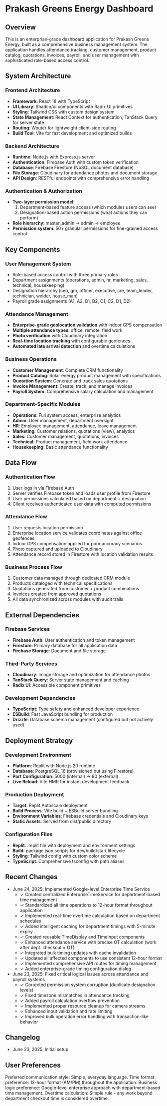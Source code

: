 # Prakash Greens Energy Dashboard

## Overview

This is an enterprise-grade dashboard application for Prakash Greens Energy, built as a comprehensive business management system. The application handles attendance tracking, customer management, product catalog, quotations, invoices, payroll, and user management with sophisticated role-based access control.

## System Architecture

### Frontend Architecture
- **Framework**: React 18 with TypeScript
- **UI Library**: Shadcn/ui components with Radix UI primitives
- **Styling**: Tailwind CSS with custom design system
- **State Management**: React Context for authentication, TanStack Query for server state
- **Routing**: Wouter for lightweight client-side routing
- **Build Tool**: Vite for fast development and optimized builds

### Backend Architecture
- **Runtime**: Node.js with Express.js server
- **Authentication**: Firebase Auth with custom token verification
- **Database**: Firebase Firestore (NoSQL document database)
- **File Storage**: Cloudinary for attendance photos and document storage
- **API Design**: RESTful endpoints with comprehensive error handling

### Authentication & Authorization
- **Two-layer permission model**:
  1. Department-based feature access (which modules users can see)
  2. Designation-based action permissions (what actions they can perform)
- **Role hierarchy**: master_admin → admin → employee
- **Permission system**: 50+ granular permissions for fine-grained access control

## Key Components

### User Management System
- Role-based access control with three primary roles
- Department assignments (operations, admin, hr, marketing, sales, technical, housekeeping)
- Designation hierarchy (ceo, gm, officer, executive, cre, team_leader, technician, welder, house_man)
- Payroll grade assignments (A1, A2, B1, B2, C1, C2, D1, D2)

### Attendance Management
- **Enterprise-grade geolocation validation** with indoor GPS compensation
- **Multiple attendance types**: office, remote, field work
- **Photo verification** with Cloudinary integration
- **Real-time location tracking** with configurable geofences
- **Automated late arrival detection** and overtime calculations

### Business Operations
- **Customer Management**: Complete CRM functionality
- **Product Catalog**: Solar energy product management with specifications
- **Quotation System**: Generate and track sales quotations
- **Invoice Management**: Create, track, and manage invoices
- **Payroll System**: Comprehensive salary calculation and management

### Department-Specific Modules
- **Operations**: Full system access, enterprise analytics
- **Admin**: User management, department oversight
- **HR**: Employee management, attendance, leave management
- **Marketing**: Customer relations, quotations (view), analytics
- **Sales**: Customer management, quotations, invoices
- **Technical**: Product management, field work attendance
- **Housekeeping**: Basic attendance functionality

## Data Flow

### Authentication Flow
1. User logs in via Firebase Auth
2. Server verifies Firebase token and loads user profile from Firestore
3. User permissions calculated based on department + designation
4. Client receives authenticated user data with computed permissions

### Attendance Flow
1. User requests location permission
2. Enterprise location service validates coordinates against office geofences
3. Indoor GPS compensation applied for poor accuracy scenarios
4. Photo captured and uploaded to Cloudinary
5. Attendance record stored in Firestore with location validation results

### Business Process Flow
1. Customer data managed through dedicated CRM module
2. Products cataloged with technical specifications
3. Quotations generated from customer + product combinations
4. Invoices created from approved quotations
5. All data synchronized across modules with audit trails

## External Dependencies

### Firebase Services
- **Firebase Auth**: User authentication and token management
- **Firestore**: Primary database for all application data
- **Firebase Storage**: Document and file storage

### Third-Party Services
- **Cloudinary**: Image storage and optimization for attendance photos
- **TanStack Query**: Server state management and caching
- **Radix UI**: Accessible component primitives

### Development Dependencies
- **TypeScript**: Type safety and enhanced developer experience
- **ESBuild**: Fast JavaScript bundling for production
- **Drizzle**: Database schema management (configured but not actively used)

## Deployment Strategy

### Development Environment
- **Platform**: Replit with Node.js 20 runtime
- **Database**: PostgreSQL 16 (provisioned but using Firestore)
- **Port Configuration**: 5000 (internal) → 80 (external)
- **Live Reload**: Vite HMR for instant development feedback

### Production Deployment
- **Target**: Replit Autoscale deployment
- **Build Process**: Vite build + ESBuild server bundling
- **Environment Variables**: Firebase credentials and Cloudinary keys
- **Static Assets**: Served from dist/public directory

### Configuration Files
- **Replit**: .replit file with deployment and environment settings
- **Build**: package.json scripts for dev/build/start lifecycle
- **Styling**: Tailwind config with custom color scheme
- **TypeScript**: Comprehensive tsconfig with path aliases

## Recent Changes
- June 24, 2025: Implemented Google-level Enterprise Time Service
  - ✓ Created centralized EnterpriseTimeService for department-based time management
  - ✓ Standardized all time operations to 12-hour format throughout application
  - ✓ Implemented real-time overtime calculation based on department schedules
  - ✓ Added intelligent caching for department timings with 5-minute expiry
  - ✓ Created reusable TimeDisplay and TimeInput components
  - ✓ Enhanced attendance service with precise OT calculation (work after dept. checkout = OT)
  - ✓ Integrated bulk timing updates with cache invalidation
  - ✓ Updated all affected components to use consistent 12-hour format
  - ✓ Implemented comprehensive API routes for timing management
  - ✓ Added enterprise-grade timing configuration dialog
- June 23, 2025: Fixed critical logical issues across attendance and payroll systems
  - ✓ Corrected permission system corruption (duplicate designation levels)
  - ✓ Fixed timezone mismatches in attendance tracking
  - ✓ Added payroll calculation overflow prevention
  - ✓ Implemented proper resource cleanup for camera streams
  - ✓ Enhanced input validation and rate limiting
  - ✓ Improved bulk operation error handling with transaction-like behavior

## Changelog
- June 23, 2025. Initial setup

## User Preferences

Preferred communication style: Simple, everyday language.
Time format preference: 12-hour format (AM/PM) throughout the application.
Business logic preference: Google-level enterprise approach with department-based time management.
Overtime calculation: Simple rule - any work beyond department checkout time is considered overtime.